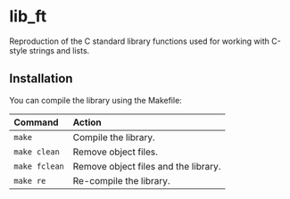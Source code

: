 # lib_ft
Reproduction of the C standard library functions used for working with C-style strings and lists.
## Installation

You can compile the library using the Makefile:

Command       |  Action
:-------------|:-------------
`make`        | Compile the library.
`make clean`  | Remove object files.
`make fclean` | Remove object files and the library.
`make re`     | Re-compile the library.
